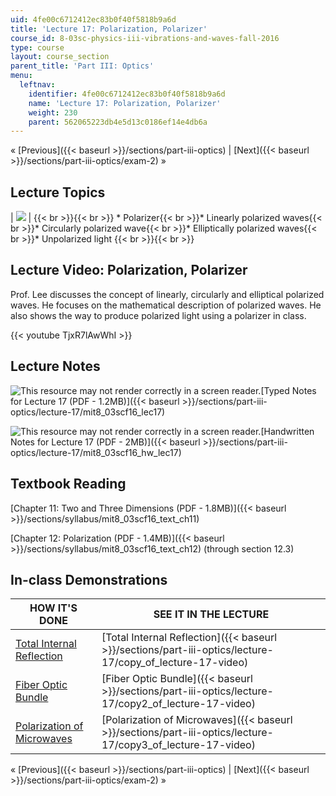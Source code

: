 ```yaml
---
uid: 4fe00c6712412ec83b0f40f5818b9a6d
title: 'Lecture 17: Polarization, Polarizer'
course_id: 8-03sc-physics-iii-vibrations-and-waves-fall-2016
type: course
layout: course_section
parent_title: 'Part III: Optics'
menu:
  leftnav:
    identifier: 4fe00c6712412ec83b0f40f5818b9a6d
    name: 'Lecture 17: Polarization, Polarizer'
    weight: 230
    parent: 562065223db4e5d13c0186ef14e4db6a
---
```


« [Previous]({{< baseurl >}}/sections/part-iii-optics) | [Next]({{< baseurl >}}/sections/part-iii-optics/exam-2) »

Lecture Topics
--------------

| ![](https://open-learning-course-data-production.s3.amazonaws.com/8-03sc-physics-iii-vibrations-and-waves-fall-2016/e5df7bd9d2b565e83061693837eed098_L17.jpg) |  {{< br >}}{{< br >}} *   Polarizer{{< br >}}*   Linearly polarized waves{{< br >}}*   Circularly polarized wave{{< br >}}*   Elliptically polarized waves{{< br >}}*   Unpolarized light {{< br >}}{{< br >}}  

Lecture Video: Polarization, Polarizer
--------------------------------------

Prof. Lee discusses the concept of linearly, circularly and elliptical polarized waves. He focuses on the mathematical description of polarized waves. He also shows the way to produce polarized light using a polarizer in class.

{{< youtube TjxR7lAwWhI >}}

Lecture Notes
-------------

![This resource may not render correctly in a screen reader.](/images/inacessible.gif)[Typed Notes for Lecture 17 (PDF - 1.2MB)]({{< baseurl >}}/sections/part-iii-optics/lecture-17/mit8_03scf16_lec17)

![This resource may not render correctly in a screen reader.](/images/inacessible.gif)[Handwritten Notes for Lecture 17 (PDF - 2MB)]({{< baseurl >}}/sections/part-iii-optics/lecture-17/mit8_03scf16_hw_lec17)

Textbook Reading
----------------

[Chapter 11: Two and Three Dimensions (PDF - 1.8MB)]({{< baseurl >}}/sections/syllabus/mit8_03scf16_text_ch11) 

[Chapter 12: Polarization (PDF - 1.4MB)]({{< baseurl >}}/sections/syllabus/mit8_03scf16_text_ch12) (through section 12.3) 

In-class Demonstrations
-----------------------

| HOW IT'S DONE | SEE IT IN THE LECTURE |
| --- | --- |
| [Total Internal Reflection](http://tsgphysics.mit.edu/front/?page=demo.php&letnum=M%202&show=0) | [Total Internal Reflection]({{< baseurl >}}/sections/part-iii-optics/lecture-17/copy_of_lecture-17-video) |
| [Fiber Optic Bundle](http://tsgphysics.mit.edu/front/?page=demo.php&letnum=M%204&show=0) | [Fiber Optic Bundle]({{< baseurl >}}/sections/part-iii-optics/lecture-17/copy2_of_lecture-17-video) |
| [Polarization of Microwaves](http://tsgphysics.mit.edu/front/?page=demo.php&letnum=K%203&show=0) | [Polarization of Microwaves]({{< baseurl >}}/sections/part-iii-optics/lecture-17/copy3_of_lecture-17-video) 

« [Previous]({{< baseurl >}}/sections/part-iii-optics) | [Next]({{< baseurl >}}/sections/part-iii-optics/exam-2) »